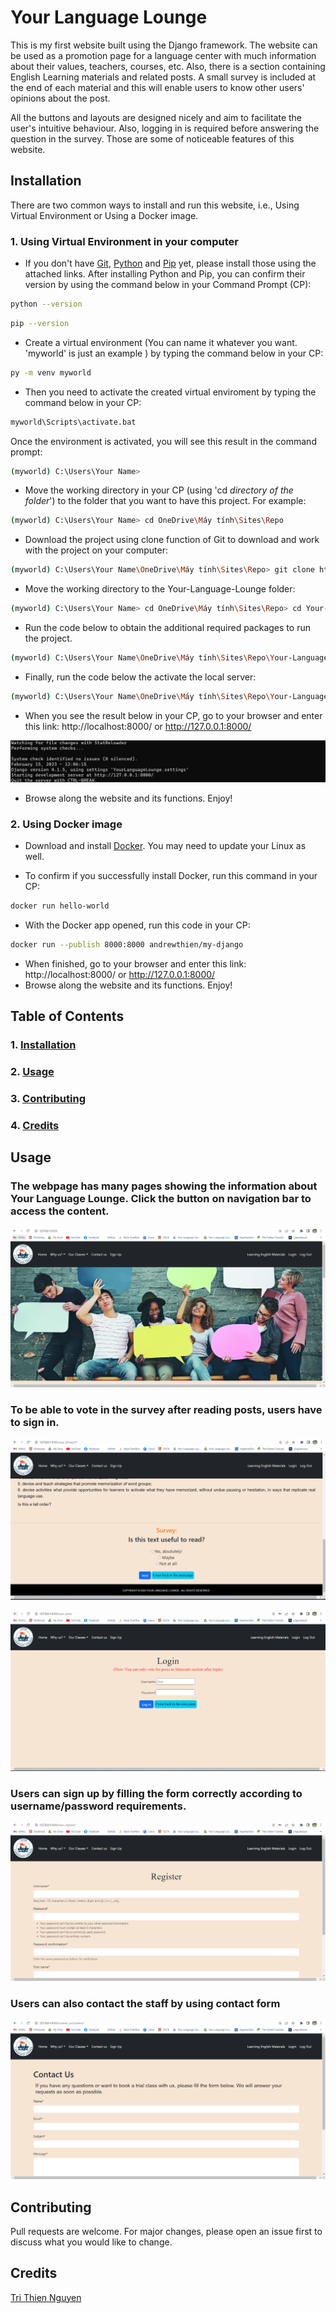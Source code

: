 # Your Language Lounge

This is my first website built using the Django framework. The website can be used as a promotion page for a language center with much information about their values, teachers, courses, etc. Also, there is a section containing English Learning materials and related posts. A small survey is included at the end of each material and this will enable users to know other users' opinions about the post.

All the buttons and layouts are designed nicely and aim to facilitate the user's intuitive behaviour. Also, logging in is required before answering the question in the survey. Those are some of noticeable features of this website.

## Installation <a name="installation"/>

There are two common ways to install and run this website, i.e., Using Virtual Environment or Using a Docker image.

### 1. Using Virtual Environment in your computer

- If you don't have [Git](https://git-scm.com/download/win), [Python](https://www.python.org/downloads/) and [Pip](https://pypi.org/project/pip/) yet, please install those using the attached links.
After installing Python and Pip, you can confirm their version by using the command below in your Command Prompt (CP):

```bash
python --version
```
```bash
pip --version
```
- Create a virtual environment (You can name it whatever you want. 'myworld' is just an example ) by typing the command below in your CP:

```bash
py -m venv myworld
```

- Then you need to activate the created virtual enviroment by typing the command below in your CP:

```bash
myworld\Scripts\activate.bat
```
Once the environment is activated, you will see this result in the command prompt:

```bash
(myworld) C:\Users\Your Name>
```

- Move the working directory in your CP (using 'cd *directory of the folder*') to the folder that you want to have this project. For example:

```bash
(myworld) C:\Users\Your Name> cd OneDrive\Máy tính\Sites\Repo
```

- Download the project using clone function of Git to download and work with the project on your computer:

```bash
(myworld) C:\Users\Your Name\OneDrive\Máy tính\Sites\Repo> git clone https://github.com/AndrewThien/Your-Language-Lounge.git
```

- Move the working directory to the Your-Language-Lounge folder:

```bash
(myworld) C:\Users\Your Name> cd OneDrive\Máy tính\Sites\Repo> cd Your-Language-Lounge
```

- Run the code below to obtain the additional required packages to run the project.

```bash
(myworld) C:\Users\Your Name\OneDrive\Máy tính\Sites\Repo\Your-Language-Lounge> pip3 install -r requirements.txt
```

- Finally, run the code below the activate the local server:

```bash
(myworld) C:\Users\Your Name\OneDrive\Máy tính\Sites\Repo\Your-Language-Lounge> py manage.py runserver
```
- When you see the result below in your CP, go to your browser and enter this link: http://localhost:8000/ or http://127.0.0.1:8000/

![test](screenshot/test.png "test")

- Browse along the website and its functions. Enjoy!

### 2. Using Docker image

- Download and install [Docker](https://www.docker.com/products/docker-desktop/). You may need to update your Linux as well.

- To confirm if you successfully install Docker, run this command in your CP:

```bash
docker run hello-world
```

- With the Docker app opened, run this code in your CP:

```bash
docker run --publish 8000:8000 andrewthien/my-django
```

- When finished, go to your browser and enter this link: http://localhost:8000/ or http://127.0.0.1:8000/
- Browse along the website and its functions. Enjoy!

## Table of Contents
### 1. [Installation](#installation)
### 2. [Usage](#usage)
### 3. [Contributing](#contributing)
### 4. [Credits](#credits)


## Usage <a name="usage"/>

### The webpage has many pages showing the information about Your Language Lounge. Click the button on navigation bar to access the content.

![navbar](screenshot/1.png "narbar")

### To be able to vote in the survey after reading posts, users have to sign in.

![survey](screenshot/2.png "survey")

![login](screenshot/3.png "login")

### Users can sign up by filling the form correctly according to username/password requirements.

![register](screenshot/4.png "register")

### Users can also contact the staff by using contact form

![contact](screenshot/5.png "contact")

## Contributing <a name="contributing"/>

Pull requests are welcome. For major changes, please open an issue first to discuss what you would like to change.

## Credits <a name="credits"/>

[Tri Thien Nguyen](https://www.linkedin.com/in/tri-thien-nguyen/)
